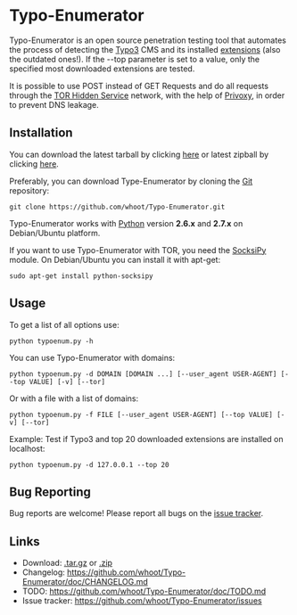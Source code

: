 Typo-Enumerator
===============

Typo-Enumerator is an open source penetration testing tool that automates the process of detecting the [Typo3](https://typo3.org) CMS and its installed [extensions](https://typo3.org/extensions/repository/?id=23&L=0&q=&tx_solr[filter][outdated]=outdated%3AshowOutdated) (also the outdated ones!).
If the --top parameter is set to a value, only the specified most downloaded extensions are tested.

It is possible to use POST instead of GET Requests and do all requests through the [TOR Hidden Service](https://www.torproject.org/) network, with the help of [Privoxy](www.privoxy.org), in order to prevent DNS leakage.

Installation
----

You can download the latest tarball by clicking [here](https://github.com/whoot/Typo-Enumerator/tarball/master) or latest zipball by clicking  [here](https://github.com/whoot/Typo-Enumerator/zipball/master).

Preferably, you can download Type-Enumerator by cloning the [Git](https://github.com/whoot/Typo-Enumerator) repository:

    git clone https://github.com/whoot/Typo-Enumerator.git

Typo-Enumerator works with [Python](http://www.python.org/download/) version **2.6.x** and **2.7.x** on Debian/Ubuntu platform.

If you want to use Typo-Enumerator with TOR, you need the [SocksiPy](http://socksipy.sourceforge.net/) module.
On Debian/Ubuntu you can install it with apt-get:

	sudo apt-get install python-socksipy

Usage
----

To get a list of all options use:

    python typoenum.py -h

You can use Typo-Enumerator with domains:

	python typoenum.py -d DOMAIN [DOMAIN ...] [--user_agent USER-AGENT] [--top VALUE] [-v] [--tor]

Or with a file with a list of domains:

	python typoenum.py -f FILE [--user_agent USER-AGENT] [--top VALUE] [-v] [--tor]

Example:
Test if Typo3 and top 20 downloaded extensions are installed on localhost:

	python typoenum.py -d 127.0.0.1 --top 20

Bug Reporting
----
Bug reports are welcome! Please report all bugs on the [issue tracker](https://github.com/whoot/Typo-Enumerator/issues).

Links
----

* Download: [.tar.gz](https://github.com/whoot/Typo-Enumerator/tarball/master) or [.zip](https://github.com/whoot/Typo-Enumerator/archive/master)
* Changelog: https://github.com/whoot/Typo-Enumerator/doc/CHANGELOG.md
* TODO: https://github.com/whoot/Typo-Enumerator/doc/TODO.md
* Issue tracker: https://github.com/whoot/Typo-Enumerator/issues
